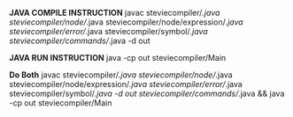 **JAVA COMPILE INSTRUCTION**
javac steviecompiler/*.java steviecompiler/node/*.java steviecompiler/node/expression/*.java steviecompiler/error/*.java steviecompiler/symbol/*.java steviecompiler/commands/*.java -d out

**JAVA RUN INSTRUCTION**
java -cp out steviecompiler/Main <files to compile>

**Do Both**
javac steviecompiler/*.java steviecompiler/node/*.java steviecompiler/node/expression/*.java steviecompiler/error/*.java steviecompiler/symbol/*.java -d out steviecompiler/commands/*.java &&
java -cp out steviecompiler/Main <files to compile>